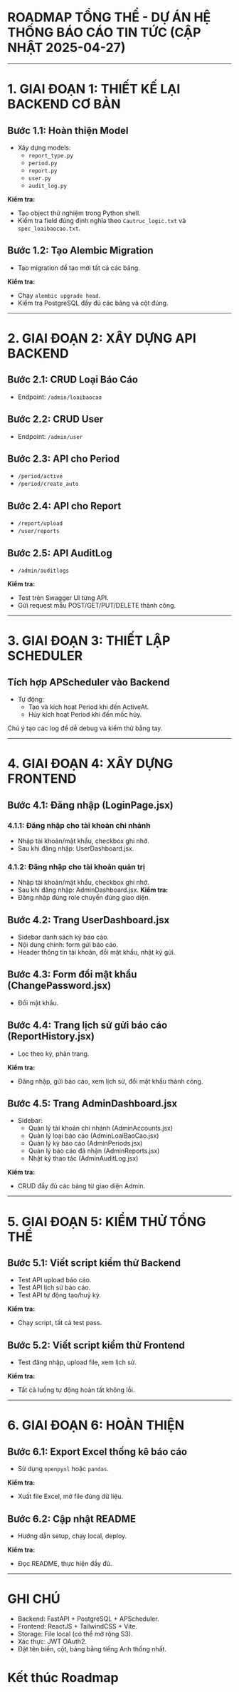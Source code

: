 # ROADMAP TỔNG THỂ - DỰ ÁN HỆ THỐNG BÁO CÁO TIN TỨC (CẬP NHẬT 2025-04-27)

---

# 1. GIAI ĐOẠN 1: THIẾT KẾ LẠI BACKEND CƠ BẢN

## Bước 1.1: Hoàn thiện Model
- Xây dựng models:
  - `report_type.py`
  - `period.py`
  - `report.py`
  - `user.py`
  - `audit_log.py`

**Kiểm tra:**
- Tạo object thử nghiệm trong Python shell.
- Kiểm tra field đúng định nghĩa theo `Cautruc_logic.txt` và `spec_loaibaocao.txt`.

## Bước 1.2: Tạo Alembic Migration
- Tạo migration để tạo mới tất cả các bảng.

**Kiểm tra:**
- Chạy `alembic upgrade head`.
- Kiểm tra PostgreSQL đầy đủ các bảng và cột đúng.

---

# 2. GIAI ĐOẠN 2: XÂY DỰNG API BACKEND

## Bước 2.1: CRUD Loại Báo Cáo
- Endpoint: `/admin/loaibaocao`

## Bước 2.2: CRUD User
- Endpoint: `/admin/user`

## Bước 2.3: API cho Period
- `/period/active`
- `/period/create_auto`

## Bước 2.4: API cho Report
- `/report/upload`
- `/user/reports`

## Bước 2.5: API AuditLog
- `/admin/auditlogs`

**Kiểm tra:**
- Test trên Swagger UI từng API.
- Gửi request mẫu POST/GET/PUT/DELETE thành công.

---

# 3. GIAI ĐOẠN 3: THIẾT LẬP SCHEDULER

## Tích hợp APScheduler vào Backend
- Tự động:
  - Tạo và kích hoạt Period khi đến ActiveAt.
  - Hủy kích hoạt Period khi đến mốc hủy.

Chú ý tạo các log để dễ debug và kiểm thử bằng tay.

---

# 4. GIAI ĐOẠN 4: XÂY DỰNG FRONTEND

## Bước 4.1: Đăng nhập (LoginPage.jsx)
### 4.1.1: Đăng nhập cho tài khoản chi nhánh
- Nhập tài khoản/mật khẩu, checkbox ghi nhớ.
- Sau khi đăng nhập: UserDashboard.jsx.
### 4.1.2: Đăng nhập cho tài khoản quản trị
- Nhập tài khoản/mật khẩu, checkbox ghi nhớ.
- Sau khi đăng nhập: AdminDashboard.jsx.
**Kiểm tra:**
- Đăng nhập đúng role chuyển đúng giao diện.

## Bước 4.2: Trang UserDashboard.jsx
- Sidebar danh sách kỳ báo cáo.
- Nội dung chính: form gửi báo cáo.
- Header thông tin tài khoản, đổi mật khẩu, nhật ký gửi.

## Bước 4.3: Form đổi mật khẩu (ChangePassword.jsx)
- Đổi mật khẩu.

## Bước 4.4: Trang lịch sử gửi báo cáo (ReportHistory.jsx)
- Lọc theo kỳ, phân trang.

**Kiểm tra:**
- Đăng nhập, gửi báo cáo, xem lịch sử, đổi mật khẩu thành công.

## Bước 4.5: Trang AdminDashboard.jsx
- Sidebar:
  - Quản lý tài khoản chi nhánh (AdminAccounts.jsx)
  - Quản lý loại báo cáo (AdminLoaiBaoCao.jsx)
  - Quản lý kỳ báo cáo (AdminPeriods.jsx)
  - Quản lý báo cáo đã nhận (AdminReports.jsx)
  - Nhật ký thao tác (AdminAuditLog.jsx)

**Kiểm tra:**
- CRUD đầy đủ các bảng từ giao diện Admin.

---

# 5. GIAI ĐOẠN 5: KIỂM THỬ TỔNG THỂ

## Bước 5.1: Viết script kiểm thử Backend
- Test API upload báo cáo.
- Test API lịch sử báo cáo.
- Test API tự động tạo/huỷ kỳ.

**Kiểm tra:**
- Chạy script, tất cả test pass.

## Bước 5.2: Viết script kiểm thử Frontend
- Test đăng nhập, upload file, xem lịch sử.

**Kiểm tra:**
- Tất cả luồng tự động hoàn tất không lỗi.

---

# 6. GIAI ĐOẠN 6: HOÀN THIỆN

## Bước 6.1: Export Excel thống kê báo cáo
- Sử dụng `openpyxl` hoặc `pandas`.

**Kiểm tra:**
- Xuất file Excel, mở file đúng dữ liệu.

## Bước 6.2: Cập nhật README
- Hướng dẫn setup, chạy local, deploy.

**Kiểm tra:**
- Đọc README, thực hiện đầy đủ.

---

# GHI CHÚ
- Backend: FastAPI + PostgreSQL + APScheduler.
- Frontend: ReactJS + TailwindCSS + Vite.
- Storage: File local (có thể mở rộng S3).
- Xác thực: JWT OAuth2.
- Đặt tên biến, cột, bảng bằng tiếng Anh thống nhất.

# Kết thúc Roadmap

